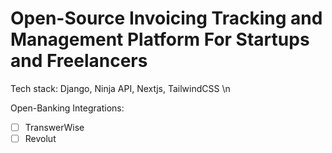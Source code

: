 # Open-Source Invoicing Tracking and Management Platform For Startups and Freelancers

Tech stack: Django, Ninja API, Nextjs, TailwindCSS \n

Open-Banking Integrations:
- [ ] TranswerWise
- [ ] Revolut
